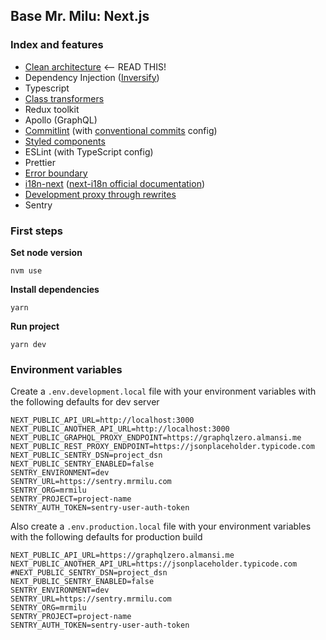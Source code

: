 ## Base Mr. Milu: Next.js

### Index and features

- [Clean architecture](https://www.notion.so/mrmilu/Arquitectura-7e45973fc107487294a63bac9f5c3aa4) <-- READ THIS!
- Dependency Injection ([Inversify](https://github.com/inversify/InversifyJS))
- Typescript
- [Class transformers](https://github.com/typestack/class-transformer)
- Redux toolkit
- Apollo (GraphQL)
- [Commitlint](docs/comitlint.md) (with [conventional commits](https://www.conventionalcommits.org/en/v1.0.0/) config)
- [Styled components](docs/styled_components.md)
- ESLint (with TypeScript config)
- Prettier
- [Error boundary](docs/error_boundary.md)
- [i18n-next](docs/i18n_next.md) ([next-i18n official documentation](https://github.com/isaachinman/next-i18next))
- [Development proxy through rewrites](docs/dev_proxy.md)
- Sentry

### First steps

**Set node version**

```
nvm use
```

**Install dependencies**

```
yarn
```

**Run project**

```
yarn dev
```

### Environment variables

Create a `.env.development.local` file with your environment variables with the following defaults for dev server

```
NEXT_PUBLIC_API_URL=http://localhost:3000
NEXT_PUBLIC_ANOTHER_API_URL=http://localhost:3000
NEXT_PUBLIC_GRAPHQL_PROXY_ENDPOINT=https://graphqlzero.almansi.me
NEXT_PUBLIC_REST_PROXY_ENDPOINT=https://jsonplaceholder.typicode.com
NEXT_PUBLIC_SENTRY_DSN=project_dsn
NEXT_PUBLIC_SENTRY_ENABLED=false
SENTRY_ENVIRONMENT=dev
SENTRY_URL=https://sentry.mrmilu.com
SENTRY_ORG=mrmilu
SENTRY_PROJECT=project-name
SENTRY_AUTH_TOKEN=sentry-user-auth-token
```

Also create a `.env.production.local` file with your environment variables with the following defaults for production build

```
NEXT_PUBLIC_API_URL=https://graphqlzero.almansi.me
NEXT_PUBLIC_ANOTHER_API_URL=https://jsonplaceholder.typicode.com
#NEXT_PUBLIC_SENTRY_DSN=project_dsn
NEXT_PUBLIC_SENTRY_ENABLED=false
SENTRY_ENVIRONMENT=dev
SENTRY_URL=https://sentry.mrmilu.com
SENTRY_ORG=mrmilu
SENTRY_PROJECT=project-name
SENTRY_AUTH_TOKEN=sentry-user-auth-token
```
